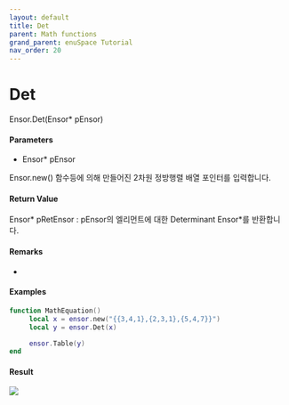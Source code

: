 ```yaml
---
layout: default
title: Det
parent: Math functions
grand_parent: enuSpace Tutorial
nav_order: 20
---
```


# Det

Ensor.Det\(Ensor\* pEnsor\)

#### Parameters

* Ensor\* pEnsor

Ensor.new\(\) 함수등에 의해 만들어진 2차원 정방행렬 배열 포인터를 입력합니다.

#### Return Value

Ensor\* pRetEnsor : pEnsor의 엘리먼트에 대한 Determinant Ensor\*를 반환합니다.

#### Remarks

* 
#### Examples

```lua
function MathEquation()
     local x = ensor.new("{{3,4,1},{2,3,1},{5,4,7}}")
     local y = ensor.Det(x)

     ensor.Table(y)
end
```

#### Result

![](/MathAPI/DetResult.png)

